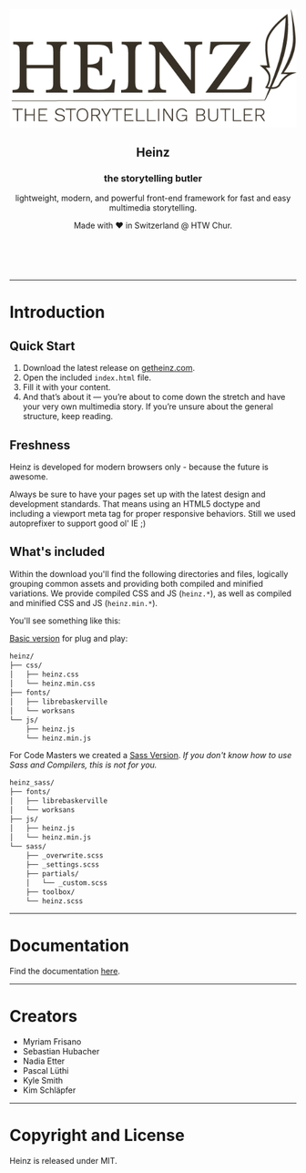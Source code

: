 <header align="center">
  <p>
  <a href="https://getheinz.com" style="width: 100%; display: block; text-align: center;"><img src="media/logo.png"></a>
</p>
  <h2>Heinz</h2>
  <h3>the storytelling butler</h3>
  <p>
    lightweight, modern, and powerful front-end framework for fast and easy multimedia storytelling.
    </p>
    <p>Made with ❤︎ in Switzerland @ HTW Chur.</p>
</header>
<br />

--------------------------------------------------------------------------------
# Introduction

## Quick Start

1. Download the latest release on [getheinz.com](https://getheinz.com/).
2. Open the included `index.html` file.
3. Fill it with your content.
5. And that’s about it — you’re about to come down the stretch and have your very own multimedia story. If you’re unsure about the general structure, keep reading.

## Freshness

Heinz is developed for modern browsers only - because the future is awesome.

Always be sure to have your pages set up with the latest design and development standards. That means using an HTML5 doctype and including a viewport meta tag for proper responsive behaviors. Still we used autoprefixer to support good ol' IE ;)


## What's included

Within the download you'll find the following directories and files, logically grouping common assets and providing both compiled and minified variations. We provide compiled CSS and JS (`heinz.*`), as well as compiled and minified CSS and JS (`heinz.min.*`).

You'll see something like this:

[Basic version](https://getheinz.com/downloads/heinz.zip) for plug and play:
```
heinz/
├── css/
│   ├── heinz.css
│   └── heinz.min.css
├── fonts/
│   ├── librebaskerville
│   └── worksans
└── js/
    ├── heinz.js
    └── heinz.min.js
```



For Code Masters we created a [Sass Version](https://getheinz.com/downloads/heinz_sass.zip).
_If you don't know how to use Sass and Compilers, this is not for you._

```
heinz_sass/
├── fonts/
│   ├── librebaskerville
│   └── worksans
├── js/
│   ├── heinz.js
│   └── heinz.min.js
└── sass/
    ├── _overwrite.scss
    ├── _settings.scss
    ├── partials/
    │   └── _custom.scss
    ├── toolbox/
    └── heinz.scss
```



---
# Documentation

Find the documentation [here](https://getheinz.com/documentation.html).


---
# Creators
- Myriam Frisano
- Sebastian Hubacher
- Nadia Etter
- Pascal Lüthi
- Kyle Smith
- Kim Schläpfer

---
# Copyright and License
Heinz is released under MIT.
